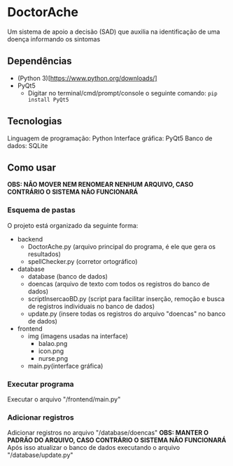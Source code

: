 # DoctorAche
Um sistema de apoio a decisão (SAD) que auxilia na identificação de uma doença informando os sintomas

## Dependências
- (Python 3)[https://www.python.org/downloads/]
- PyQt5
  - Digitar no terminal/cmd/prompt/console o seguinte comando:
  ``` pip install PyQt5 ```

## Tecnologias
Linguagem de programação: Python
Interface gráfica: PyQt5
Banco de dados: SQLite

## Como usar
**OBS: NÃO MOVER NEM RENOMEAR NENHUM ARQUIVO, CASO CONTRÁRIO O SISTEMA NÃO FUNCIONARÁ**

### Esquema de pastas
O projeto está organizado da seguinte forma:
- backend
  - DoctorAche.py (arquivo principal do programa, é ele que gera os resultados)
  - spellChecker.py (corretor ortográfico)
- database
  - database (banco de dados)
  - doencas (arquivo de texto com todos os registros do banco de dados)
  - scriptInsercaoBD.py (script para facilitar inserção, remoção e busca de registros individuais no banco de dados)
  - update.py (insere todas os registros do arquivo "doencas" no banco de dados)
- frontend
  - img (imagens usadas na interface)
    - balao.png
    - icon.png
    - nurse.png
  - main.py(interface gráfica)

### Executar programa
Executar o arquivo "/frontend/main.py"

### Adicionar registros
Adicionar registros no arquivo "/database/doencas"
**OBS: MANTER O PADRÃO DO ARQUIVO, CASO CONTRÁRIO O SISTEMA NÃO FUNCIONARÁ**
Após isso atualizar o banco de dados executando o arquivo "/database/update.py"

     
  
